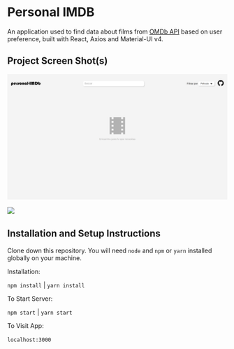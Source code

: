 # Personal IMDB

An application used to find data about films from [OMDb API](https://www.omdbapi.com/) based on user preference, built with React, Axios and Material-UI v4.

## Project Screen Shot(s)


![](./screenshot1.png)

![](./screenshot2.png)

## Installation and Setup Instructions

Clone down this repository. You will need `node` and `npm` or `yarn` installed globally on your machine.

Installation:

`npm install` | `yarn install`

To Start Server:

`npm start` | `yarn start`

To Visit App:

`localhost:3000`  

